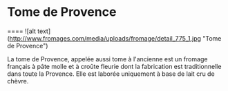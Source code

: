# Tome de Provence
====
![alt text] (http://www.fromages.com/media/uploads/fromage/detail_775_1.jpg "Tome de Provence")

La tome de Provence, appelée aussi tome à l'ancienne est un fromage français à pâte molle et à croûte fleurie dont la fabrication est traditionnelle dans toute la Provence. Elle est laborée uniquement à base de lait cru de chèvre.
